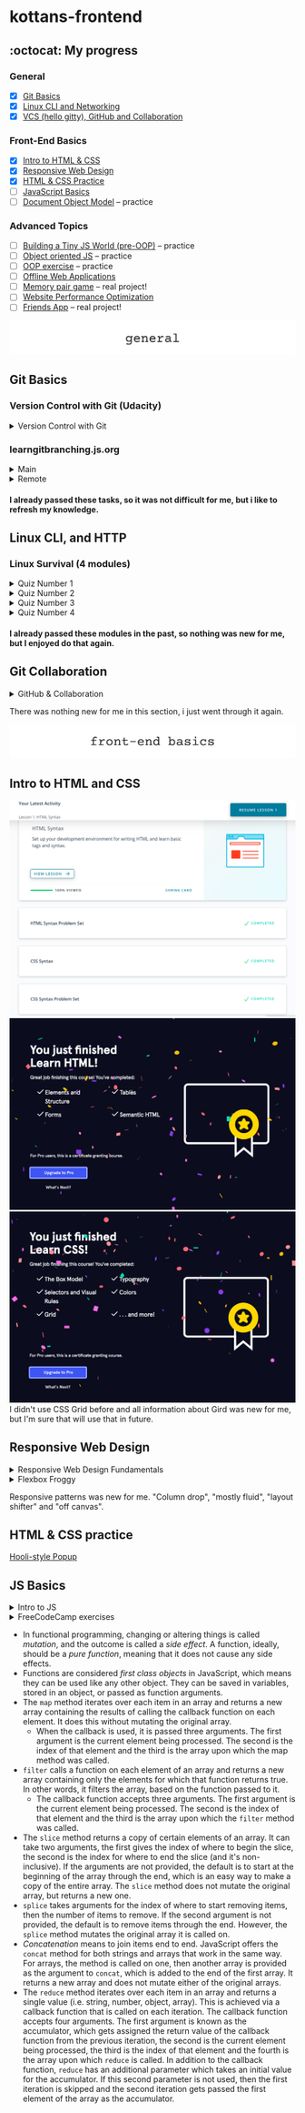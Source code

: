 # kottans-frontend
## :octocat: My progress 
### General
- [x] [Git Basics](https://github.com/kottans/frontend/blob/master/tasks/git-intro.md)<br>
- [x] [Linux CLI and Networking](https://github.com/kottans/frontend/blob/master/tasks/linux-cli-http.md)<br>
- [x] [VCS (hello gitty), GitHub and Collaboration](https://github.com/kottans/frontend/blob/master/tasks/git-collaboration.md)
### Front-End Basics
- [x] [Intro to HTML & CSS](https://github.com/kottans/frontend/blob/master/tasks/html-css-intro.md)<br>
- [x] [Responsive Web Design](https://github.com/kottans/frontend/blob/master/tasks/html-css-responsive.md)<br>
- [x] [HTML & CSS Practice](https://github.com/kottans/frontend/blob/master/tasks/html-css-popup.md)<br>
- [ ] [JavaScript Basics](https://github.com/kottans/frontend/blob/master/tasks/js-basics.md)<br>
- [ ] [Document Object Model](https://github.com/kottans/frontend/blob/master/tasks/js-dom.md) – practice
### Advanced Topics
- [ ] [Building a Tiny JS World (pre-OOP)](https://github.com/kottans/frontend/blob/master/tasks/js-pre-oop.md) – practice<br>
- [ ] [Object oriented JS](https://github.com/kottans/frontend/blob/master/tasks/js-oop.md) – practice<br>
- [ ] [OOP exercise](https://github.com/kottans/frontend/blob/master/tasks/js-post-oop.md) – practice<br>
- [ ] [Offline Web Applications](https://github.com/kottans/frontend/blob/master/tasks/app-design-offline.md)<br>
- [ ] [Memory pair game](https://github.com/kottans/frontend/blob/master/tasks/memory-pair-game.md) – real project!<br>
- [ ] [Website Performance Optimization](https://github.com/kottans/frontend/blob/master/tasks/app-design-performance.md)<br>
- [ ] [Friends App](https://github.com/kottans/frontend/blob/master/tasks/friends-app.md) – real project!<br>

![general](img/general.jpg)

## Git Basics
### Version Control with Git (Udacity)

<details>
<summary>Version Control with Git</summary>
<img src="img/01.png">
</details>

### learngitbranching.js.org

<details>
<summary>Main</summary>
<img src="img/02.png">
</details>

<details>
<summary>Remote</summary>
<img src="img/03.png">
</details>

#### I already passed these tasks, so it was not difficult for me, but i like to refresh my knowledge.

## Linux CLI, and HTTP
### Linux Survival (4 modules)

<details>
<summary>Quiz Number 1</summary>
<img src="task_linux_cli/1.png">
</details>

<details>
<summary>Quiz Number 2</summary>
<img src="task_linux_cli/2.png">
</details>

<details>
<summary>Quiz Number 3</summary>
<img src="task_linux_cli/3.png">
</details>

<details>
<summary>Quiz Number 4</summary>
<img src="task_linux_cli/4.png">
</details>

#### I already passed these modules in the past, so nothing was new for me, but I enjoyed do that again.

## Git Collaboration

<details>
<summary>GitHub & Collaboration</summary>
<img src="task_git_collaboration/1.png">
</details>

There was nothing new for me in this section, i just went through it again.

![front-end](img/feb.jpg)

## Intro to HTML and CSS

![module 1](task_html_css_intro/1.png)
![module 2](task_html_css_intro/html.jpg)
![module 3](task_html_css_intro/css.jpg)
I didn't use CSS Grid before and all information about Gird was new for me, but I'm sure that will use that in future.

## Responsive Web Design

<details>
<summary>Responsive Web Design Fundamentals</summary>
<img src="task_responsive_web_design/responsive.jpg">
</details>

<details>
<summary>Flexbox Froggy</summary>
<img src="task_responsive_web_design/froggy.png">
</details>

Responsive patterns was new for me.
"Column drop", "mostly fluid", "layout shifter" and "off canvas".

## HTML & CSS practice

[Hooli-style Popup](https://natashafir.github.io/hooli-style-popup/)

## JS Basics

<details>
<summary>Intro to JS</summary>
<img src="task_js_basics/js.jpg">
</details>

<details>
<summary>FreeCodeCamp exercises</summary>
<img src="task_js_basics/codecamp.png">
</details>

- In functional programming, changing or altering things is called <em>mutation</em>, and the outcome is called a <em>side effect</em>. A function, ideally, should be a <em>pure function</em>, meaning that it does not cause any side effects.
- Functions are considered <em>first class objects</em> in JavaScript, which means they can be used like any other object. They can be saved in variables, stored in an object, or passed as function arguments.
- The `map` method iterates over each item in an array and returns a new array containing the results of calling the callback function on each element. It does this without mutating the original array.
    - When the callback is used, it is passed three arguments. The first argument is the current element being processed. The second is the index of that element and the third is the array upon which the map method was called.
- `filter` calls a function on each element of an array and returns a new array containing only the elements for which that function returns true. In other words, it filters the array, based on the function passed to it.
    - The callback function accepts three arguments. The first argument is the current element being processed. The second is the index of that element and the third is the array upon which the `filter` method was called.
- The `slice` method returns a copy of certain elements of an array. It can take two arguments, the first gives the index of where to begin the slice, the second is the index for where to end the slice (and it's non-inclusive). If the arguments are not provided, the default is to start at the beginning of the array through the end, which is an easy way to make a copy of the entire array. The `slice` method does not mutate the original array, but returns a new one.
- `splice` takes arguments for the index of where to start removing items, then the number of items to remove. If the second argument is not provided, the default is to remove items through the end. However, the `splice` method mutates the original array it is called on.
- <em>Concatenation</em> means to join items end to end. JavaScript offers the `concat` method for both strings and arrays that work in the same way. For arrays, the method is called on one, then another array is provided as the argument to `concat`, which is added to the end of the first array. It returns a new array and does not mutate either of the original arrays.
- The `reduce` method iterates over each item in an array and returns a single value (i.e. string, number, object, array). This is achieved via a callback function that is called on each iteration.
  The callback function accepts four arguments. The first argument is known as the accumulator, which gets assigned the return value of the callback function from the previous iteration, the second is the current element being processed, the third is the index of that element and the fourth is the array upon which `reduce` is called.
  In addition to the callback function, `reduce` has an additional parameter which takes an initial value for the accumulator. If this second parameter is not used, then the first iteration is skipped and the second iteration gets passed the first element of the array as the accumulator.
 

